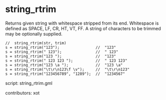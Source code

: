 string_rtrim
============

Returns given string with whitespace stripped from its end.
Whitespace is defined as SPACE, LF, CR, HT, VT, FF. A string
of characters to be trimmed may be optionally supplied.

    //  string_rtrim(str, trim)
    s = string_rtrim("123");                //  "123"
    s = string_rtrim(" 123");               //  " 123"
    s = string_rtrim("123 ");               //  "123"
    s = string_rtrim(" 123 123 ");          //  " 123 123"
    s = string_rtrim("123 \a ");            //  "123 \a"
    s = string_rtrim("\t\r\n123\f \v");     //  "\t\r\n123"
    s = string_rtrim("123456789", "1289");  //  "1234567"

script: string_rtrim.gml

contributors: xot
